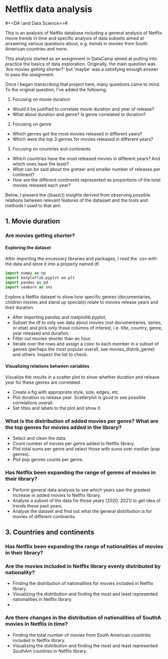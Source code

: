 # Netflix data analysis

#<<DA \and Data Science>>#<br />

This is an analysis of Netflix database including a general analysis of Netflix movie trends in time and specific analysis of data subsets aimed at answering various questions about, e.g. trends in movies from South American countries and more.

This analysis started as an assignment in DataCamp aimed at putting into practice the basics of data exploration. Originally, the main question was 'Are movies getting shorter?' but 'maybe' was a satisfying enough answer to pass the assignment. 

Once I began transcribing that project here, many questions came to mind. To the original question, I've added the following.
1. Focusing on movie duration
- Would it be justified to correlate movie duration and year of release? 
- What about duration and genre? Is genre correlated to duration?
2. Focusing on genre
- Which genres got the most movies released in different years?
- Which were the top 3 genres for movies released in different years?
3. Focusing on countries and continents
- Which countries have the most released movies in different years? And which ones have the least?
- What can be said about the gretaer and smaller number of releases per continent?
- How are the different continents represented as proportions of the total movies released each year?

Below, I present the ((basic)) insights derived from observing possible relations between relevant features of the datasaet and the tools and methods I used to that aim.
## 1. Movie duration
### Are movies getting shorter? 
#### Exploring the dataset
After importing the encessary libraries and packages, I read the .csv with the data and store it into a properly named df.

```python
import numpy as np
import matplotlib.pyplot as plt
import pandas as pd
import seaborn as sns
```

Explore a Netflix dataset to show how specific genres (documentaries, children movies and stand up specials) relate to movies release years and their duration. 
- After importing pandas and matplotlib.pyplot, 
- Subset the df to only see data about movies (not documentaries, series, or else) and pick only those columns of interest, i.e. title, country, genre, year released and duration.
- Filter out movies shorter than an hour.
- Iterate over the rows and assign a color to each member in a subset of genres (perhaps the most popular overall, see movies_distrib_genre) and others. Inspect the list to check.
#### Visualizing relations between variables
Visualize the results in a scatter plot to show whether duration and release year for these genres are correlated.
- Create a fig with appropriate style, size, edges, etc.
- Plot duration vs release year. Scatterplot is good to see possible correlations overall.
- Set titles and labels to the plot and show it.
  
### What is the distribution of added movies per genre? What are the top genres for movies added in the library?
- Select and clean the data.
- Count number of movies per genre added to Netflix library.
- Plot total sums per genre and select those with sums over median (pop genres).
- Plot pop genres counts per genre.

### Has Netflix been expanding the range of genres of movies in their library?

- Perform general data analysis to see which years saw the greatest increase in added movies to Netflix library.
- Analyse a subset of the data for those years (2020, 2021) to get idea of trends these past years.
- Analyse the dataset and find out what the general distirbution is for movies of different continents.

## 3. Countries and continents
### Has Netflix been expanding the range of nationalities of movies in their library?

### Are the movies included in Netflix library evenly distributed by nationality?
- Finding the distribution of nationalities for movies included in Netflix library.
- Visualizing the distribution and finding the most and least represented nationalities in Netflix library.
- 
### Are there changes in the distribution of nationalities of SouthA movies in Netflix in time?
- Finding the total number of movies from South American countries included in Netflix library.
- Visualizing the distribution and finding the most and least represented SouthAm countries in Netflix library.


